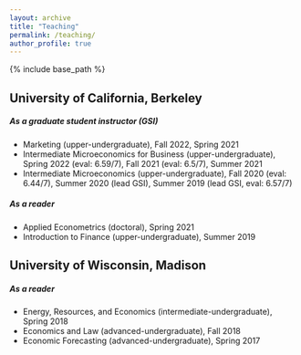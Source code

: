 ```yaml
---
layout: archive
title: "Teaching"
permalink: /teaching/
author_profile: true
---
```


{% include base_path %}

University of California, Berkeley
-----
##### As a graduate student instructor (GSI)
* Marketing (upper-undergraduate), Fall 2022, Spring 2021
* Intermediate Microeconomics for Business (upper-undergraduate), Spring 2022 (eval: 6.59/7), Fall 2021 (eval: 6.5/7), Summer 2021
* Intermediate Microeconomics (upper-undergraduate), Fall 2020 (eval: 6.44/7), Summer 2020 (lead GSI), Summer 2019 (lead GSI, eval: 6.57/7)

##### As a reader
* Applied Econometrics (doctoral), Spring 2021
* Introduction to Finance (upper-undergraduate), Summer 2019

University of Wisconsin, Madison
-----
##### As a reader
* Energy, Resources, and Economics (intermediate-undergraduate), Spring 2018
* Economics and Law (advanced-undergraduate), Fall 2018
* Economic Forecasting (advanced-undergraduate), Spring 2017